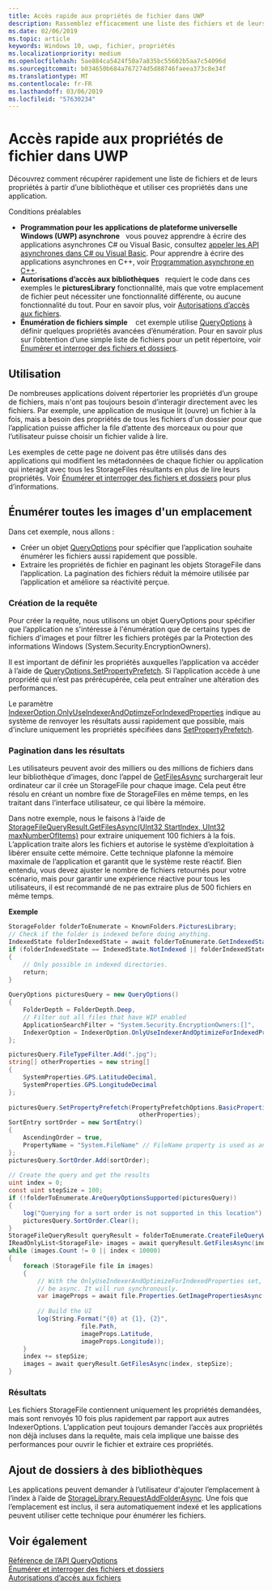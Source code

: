 ```yaml
---
title: Accès rapide aux propriétés de fichier dans UWP
description: Rassemblez efficacement une liste des fichiers et de leurs propriétés à partir d’une bibliothèque à utiliser dans une application UWP.
ms.date: 02/06/2019
ms.topic: article
keywords: Windows 10, uwp, fichier, propriétés
ms.localizationpriority: medium
ms.openlocfilehash: 5ae884ca5424f50a7a835bc55602b5aa7c54096d
ms.sourcegitcommit: b034650b684a767274d5d88746faeea373c8e34f
ms.translationtype: MT
ms.contentlocale: fr-FR
ms.lasthandoff: 03/06/2019
ms.locfileid: "57630234"
---
```

# <a name="fast-access-to-file-properties-in-uwp"></a>Accès rapide aux propriétés de fichier dans UWP 

Découvrez comment récupérer rapidement une liste de fichiers et de leurs propriétés à partir d’une bibliothèque et utiliser ces propriétés dans une application.  

Conditions préalables 
- **Programmation pour les applications de plateforme universelle Windows (UWP) asynchrone**   vous pouvez apprendre à écrire des applications asynchrones C# ou Visual Basic, consultez [appeler les API asynchrones dans C# ou Visual Basic](https://docs.microsoft.com/windows/uwp/threading-async/call-asynchronous-apis-in-csharp-or-visual-basic). Pour apprendre à écrire des applications asynchrones en C++, voir [Programmation asynchrone en C++](https://docs.microsoft.com/windows/uwp/threading-async/asynchronous-programming-in-cpp-universal-windows-platform-apps). 
- **Autorisations d’accès aux bibliothèques**   requiert le code dans ces exemples le **picturesLibrary** fonctionnalité, mais que votre emplacement de fichier peut nécessiter une fonctionnalité différente, ou aucune fonctionnalité du tout. Pour en savoir plus, voir [Autorisations d’accès aux fichiers](https://docs.microsoft.com/windows/uwp/files/file-access-permissions). 
- **Énumération de fichiers simple**    cet exemple utilise [QueryOptions](https://docs.microsoft.com/uwp/api/Windows.Storage.Search.QueryOptions) à définir quelques propriétés avancées d’énumération. Pour en savoir plus sur l’obtention d’une simple liste de fichiers pour un petit répertoire, voir [Énumérer et interroger des fichiers et dossiers](https://docs.microsoft.com/windows/uwp/files/quickstart-listing-files-and-folders). 

## <a name="usage"></a>Utilisation  
De nombreuses applications doivent répertorier les propriétés d’un groupe de fichiers, mais n'ont pas toujours besoin d’interagir directement avec les fichiers. Par exemple, une application de musique lit (ouvre) un fichier à la fois, mais a besoin des propriétés de tous les fichiers d'un dossier pour que l’application puisse afficher la file d’attente des morceaux ou pour que l’utilisateur puisse choisir un fichier valide à lire. 

Les exemples de cette page ne doivent pas être utilisés dans des applications qui modifient les métadonnées de chaque fichier ou application qui interagit avec tous les StorageFiles résultants en plus de lire leurs propriétés. Voir [Énumérer et interroger des fichiers et dossiers](https://docs.microsoft.com/windows/uwp/files/quickstart-listing-files-and-folders) pour plus d’informations. 

## <a name="enumerate-all-the-pictures-in-a-location"></a>Énumérer toutes les images d'un emplacement 
Dans cet exemple, nous allons :
-  Créer un objet [QueryOptions](https://docs.microsoft.com/uwp/api/Windows.Storage.Search.QueryOptions) pour spécifier que l’application souhaite énumérer les fichiers aussi rapidement que possible.
-  Extraire les propriétés de fichier en paginant les objets StorageFile dans l’application. La pagination des fichiers réduit la mémoire utilisée par l’application et améliore sa réactivité perçue.

### <a name="creating-the-query"></a>Création de la requête 
Pour créer la requête, nous utilisons un objet QueryOptions pour spécifier que l’application ne s'intéresse à l'énumération que de certains types de fichiers d'images et pour filtrer les fichiers protégés par la Protection des informations Windows (System.Security.EncryptionOwners). 

Il est important de définir les propriétés auxquelles l’application va accéder à l’aide de [QueryOptions.SetPropertyPrefetch](https://docs.microsoft.com/uwp/api/windows.storage.search.queryoptions.setpropertyprefetch). Si l’application accède à une propriété qui n’est pas prérécupérée, cela peut entraîner une altération des performances.

Le paramètre [IndexerOption.OnlyUseIndexerAndOptimzeForIndexedProperties](https://docs.microsoft.com/uwp/api/Windows.Storage.Search.IndexerOption) indique au système de renvoyer les résultats aussi rapidement que possible, mais d'inclure uniquement les propriétés spécifiées dans [SetPropertyPrefetch](https://docs.microsoft.com/uwp/api/windows.storage.search.queryoptions.setpropertyprefetch). 

### <a name="paging-in-the-results"></a>Pagination dans les résultats 
Les utilisateurs peuvent avoir des milliers ou des millions de fichiers dans leur bibliothèque d’images, donc l’appel de [GetFilesAsync](https://docs.microsoft.com/uwp/api/windows.storage.search.storagefilequeryresult.getfilesasync) surchargerait leur ordinateur car il crée un StorageFile pour chaque image. Cela peut être résolu en créant un nombre fixe de StorageFiles en même temps, en les traitant dans l’interface utilisateur, ce qui libère la mémoire. 

Dans notre exemple, nous le faisons à l’aide de [StorageFileQueryResult.GetFilesAsync(UInt32 StartIndex, UInt32 maxNumberOfItems)](https://docs.microsoft.com/uwp/api/windows.storage.search.storagefilequeryresult.getfilesasync) pour extraire uniquement 100 fichiers à la fois. L’application traite alors les fichiers et autorise le système d’exploitation à libérer ensuite cette mémoire. Cette technique plafonne la mémoire maximale de l’application et garantit que le système reste réactif. Bien entendu, vous devez ajuster le nombre de fichiers retournés pour votre scénario, mais pour garantir une expérience réactive pour tous les utilisateurs, il est recommandé de ne pas extraire plus de 500 fichiers en même temps.


**Exemple**  
```csharp
StorageFolder folderToEnumerate = KnownFolders.PicturesLibrary; 
// Check if the folder is indexed before doing anything. 
IndexedState folderIndexedState = await folderToEnumerate.GetIndexedStateAsync(); 
if (folderIndexedState == IndexedState.NotIndexed || folderIndexedState == IndexedState.Unknown) 
{ 
    // Only possible in indexed directories.  
    return; 
} 
 
QueryOptions picturesQuery = new QueryOptions() 
{ 
    FolderDepth = FolderDepth.Deep, 
    // Filter out all files that have WIP enabled
    ApplicationSearchFilter = "System.Security.EncryptionOwners:[]", 
    IndexerOption = IndexerOption.OnlyUseIndexerAndOptimizeForIndexedProperties 
}; 

picturesQuery.FileTypeFilter.Add(".jpg"); 
string[] otherProperties = new string[] 
{ 
    SystemProperties.GPS.LatitudeDecimal, 
    SystemProperties.GPS.LongitudeDecimal 
}; 
 
picturesQuery.SetPropertyPrefetch(PropertyPrefetchOptions.BasicProperties | PropertyPrefetchOptions.ImageProperties, 
                                    otherProperties); 
SortEntry sortOrder = new SortEntry() 
{ 
    AscendingOrder = true, 
    PropertyName = "System.FileName" // FileName property is used as an example. Any property can be used here.  
}; 
picturesQuery.SortOrder.Add(sortOrder); 
 
// Create the query and get the results 
uint index = 0; 
const uint stepSize = 100; 
if (!folderToEnumerate.AreQueryOptionsSupported(picturesQuery)) 
{ 
    log("Querying for a sort order is not supported in this location"); 
    picturesQuery.SortOrder.Clear(); 
} 
StorageFileQueryResult queryResult = folderToEnumerate.CreateFileQueryWithOptions(picturesQuery); 
IReadOnlyList<StorageFile> images = await queryResult.GetFilesAsync(index, stepSize); 
while (images.Count != 0 || index < 10000) 
{ 
    foreach (StorageFile file in images) 
    { 
        // With the OnlyUseIndexerAndOptimizeForIndexedProperties set, this won't  
        // be async. It will run synchronously. 
        var imageProps = await file.Properties.GetImagePropertiesAsync(); 
 
        // Build the UI 
        log(String.Format("{0} at {1}, {2}", 
                    file.Path, 
                    imageProps.Latitude, 
                    imageProps.Longitude)); 
    } 
    index += stepSize; 
    images = await queryResult.GetFilesAsync(index, stepSize); 
} 
```

### <a name="results"></a>Résultats 
Les fichiers StorageFile contiennent uniquement les propriétés demandées, mais sont renvoyés 10 fois plus rapidement par rapport aux autres IndexerOptions. L’application peut toujours demander l’accès aux propriétés non déjà incluses dans la requête, mais cela implique une baisse des performances pour ouvrir le fichier et extraire ces propriétés.  

## <a name="adding-folders-to-libraries"></a>Ajout de dossiers à des bibliothèques 
Les applications peuvent demander à l’utilisateur d'ajouter l’emplacement à l’index à l’aide de [StorageLibrary.RequestAddFolderAsync](https://docs.microsoft.com/uwp/api/Windows.Storage.StorageLibrary.RequestAddFolderAsync). Une fois que l’emplacement est inclus, il sera automatiquement indexé et les applications peuvent utiliser cette technique pour énumérer les fichiers.
 
## <a name="see-also"></a>Voir également
[Référence de l’API QueryOptions](https://docs.microsoft.com/uwp/api/windows.storage.search.queryoptions)  
[Énumérer et interroger des fichiers et dossiers](https://docs.microsoft.com/windows/uwp/files/quickstart-listing-files-and-folders)  
[Autorisations d’accès aux fichiers](https://docs.microsoft.com/windows/uwp/files/file-access-permissions)  
 
 
